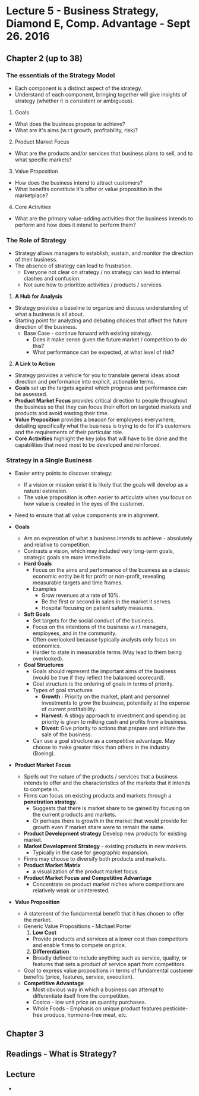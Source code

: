 # Lecture 5 - Business Strategy, Diamond E, Comp. Advantage - Sept 26. 2016
## Chapter 2 (up to 38)
### The essentials of the Strategy Model
* Each component is a distinct aspect of the strategy.
* Understand of each component, bringing together will give insights of strategy (whether it is consistent or ambiguous).

1. Goals
  * What does the business propose to achieve?
  * What are it's aims (w.r.t growth, profitability, risk)?
2. Product Market Focus
  * What are the products and/or services that business plans to sell, and to what specific markets?
3. Value Proposition
  * How does the business intend to attract customers?
  * What benefits constitute it's offer or value proposition in the marketplace?
4. Core Activities
  * What are the primary value-adding activities that the business intends to perform and how does it intend to perform them?

### The Role of Strategy
* Strategy allows managers to establish, sustain, and monitor the direction of their business.
* The absence of strategy can lead to frustration.
  * Everyone not clear on strategy / no strategy can lead to internal clashes and confusion.
  * Not sure how to prioritize activities / products / services.

1. **A Hub for Analysis**
  * Strategy provides a baseline to organize and discuss understanding of what a business is all about.
  * Starting point for analyzing and debating choices that affect the future direction of the business.
    * Base Case - continue forward with existing strategy.
      * Does it make sense given the future market / competition to do this?
      * What performance can be expected, at what level of risk?
2. **A Link to Action**
  * Strategy provides a vehicle for you to translate general ideas about direction and performance into explicit, actionable terms.
  * **Goals** set up the targets against which progress and performance can be assessed.
  * **Product Market Focus** provides critical direction to people throughout the business so that they can focus their effort on targeted markets and products and avoid wasting their time.
  * **Value Proposition** provides a beacon for employees everywhere, detailing specifically what the business is trying to do for it's customers and the requirements of their particular role.
  * **Core Activities** highlight the key jobs that will have to be done and the capabilities that need most to be developed and reinforced.

### Strategy in a Single Business
* Easier entry points to discover strategy:
  * If a vision or mission exist it is likely that the goals will develop as a natural extension.
  * The value proposition is often easier to articulate when you focus on how value is created in the eyes of the customer.
* Need to ensure that all value components are in alignment.

* **Goals**
  * Are an expression of what a business intends to achieve - absolutely and relative to competition.
  * Contrasts a vision, which may included very long-term goals, strategic goals are more immediate.
  * **Hard Goals**
    * Focus on the aims and performance of the business as a classic economic entity be it for profit or non-profit, revealing measurable targets and time frames.
    * Examples
      * Grow revenues at a rate of 10%.
      * Be the first or second in sales in the market it serves.
      * Hospital focusing on patient safety measures.
  * **Soft Goals**
    * Set targets for the social conduct of the business.
    * Focus on the intentions of the business w.r.t managers, employees, and in the community.
    * Often overlooked because typically analysts only focus on economics.
    * Harder to state in measurable terms (May lead to them being overlooked).
  * **Goal Structures**
    * Goals should represent the important aims of the business (would be true if they reflect the balanced scorecard).
    * Goal structure is the ordering of goals in terms of priority.
    * Types of goal structures
      * **Growth** : Priority on the market, plant and personnel investments to grow the business, potentially at the expense of current profitability.
      * **Harvest**: A stingy approach to investment and spending as priority is given to milking cash and profits from a business.
      * **Divest**: Give priority to actions that prepare and initiate the sale of the business.
    * Can use a goal structure as a competitive advantage. May choose to make greater risks than others in the industry (Boeing).

* **Product Market Focus**
  * Spells out the nature of the products / services that a business intends to offer and the characteristics of the markets that it intends to compete in.
  * Firms can focus on existing products and markets through a **penetration strategy**.
    * Suggests that there is market share to be gained by focusing on the current products and markets.
    * Or perhaps there is growth in the market that would provide for growth even if market share were to remain the same.
  * **Product Development strategy** Develop new products for existing market.
  * **Market Development Strategy** - existing products in new markets.
    * Typically in the case for geographic expansion.
  * Firms may choose to diversify both products and markets.
  * **Product Market Matrix**
    * a visualization of the product market focus.
  * **Product Market Focus and Competitive Advantage**
    * Concentrate on product market niches where competitors are relatively weak or uninterested.

* **Value Proposition**
  * A statement of the fundamental benefit that it has chosen to offer the market.
  * Generic Value Propositions - Michael Porter
    1. **Low Cost**
      * Provide products and services at a lower cost than competitors and enable firms to compete on price.
    2. **Differentiation**
      * Broadly defined to include anything such as service, quality, or features that sets a product of service apart from competitors.
  * Goal to express value propositions in terms of fundamental customer benefits (price, features, service, execution).
  * **Competitive Advantage**
    * Most obvious way in which a business can attempt to differentiate itself from the competition.
    * Costco - low unit price on quantity purchases.
    * Whole Foods - Emphasis on unique product features pesticide-free produce, hormone-free meat, etc.



## Chapter 3
## Readings - What is Strategy?
## Lecture
*
